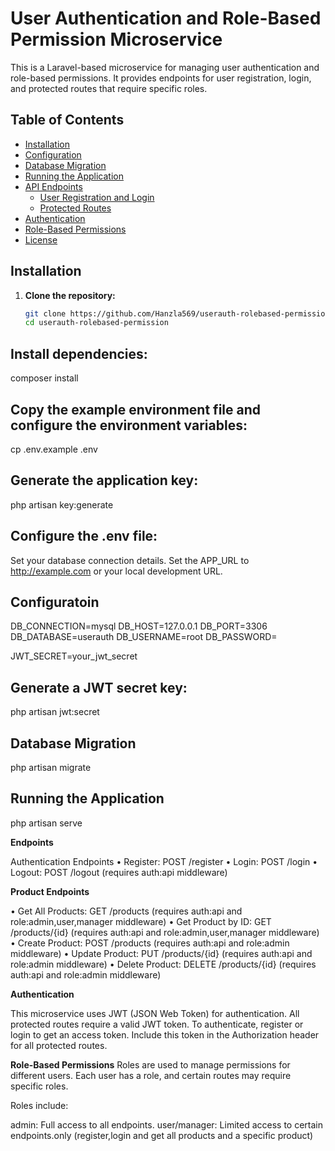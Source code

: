 # User Authentication and Role-Based Permission Microservice

This is a Laravel-based microservice for managing user authentication and role-based permissions. It provides endpoints for user registration, login, and protected routes that require specific roles.

## Table of Contents
- [Installation](#installation)
- [Configuration](#configuration)
- [Database Migration](#database-migration)
- [Running the Application](#running-the-application)
- [API Endpoints](#api-endpoints)
  - [User Registration and Login](#user-registration-and-login)
  - [Protected Routes](#protected-routes)
- [Authentication](#authentication)
- [Role-Based Permissions](#role-based-permissions)
- [License](#license)

## Installation

1. **Clone the repository:**
   ```bash
   git clone https://github.com/Hanzla569/userauth-rolebased-permission.git
   cd userauth-rolebased-permission

## Install dependencies:
composer install

## Copy the example environment file and configure the environment variables:
cp .env.example .env

## Generate the application key:
php artisan key:generate


## Configure the .env file:
Set your database connection details.
Set the APP_URL to http://example.com or your local development URL.

## Configuratoin
DB_CONNECTION=mysql
DB_HOST=127.0.0.1
DB_PORT=3306
DB_DATABASE=userauth
DB_USERNAME=root
DB_PASSWORD=

JWT_SECRET=your_jwt_secret


## Generate a JWT secret key:

php artisan jwt:secret

## Database Migration
php artisan migrate

## Running the Application
php artisan serve

**Endpoints**

Authentication Endpoints
•	Register: POST /register
•	Login: POST /login
•	Logout: POST /logout (requires auth:api middleware)

**Product Endpoints**

•	Get All Products: GET /products (requires auth:api and role:admin,user,manager middleware)
•	Get Product by ID: GET /products/{id} (requires auth:api and role:admin,user,manager middleware)
•	Create Product: POST /products (requires auth:api and role:admin middleware)
•	Update Product: PUT /products/{id} (requires auth:api and role:admin middleware)
•	Delete Product: DELETE /products/{id} (requires auth:api and role:admin middleware)

**Authentication**

This microservice uses JWT (JSON Web Token) for authentication. All protected routes require a valid JWT token.
To authenticate, register or login to get an access token. Include this token in the Authorization header for all protected routes.

**Role-Based Permissions**
Roles are used to manage permissions for different users. Each user has a role, and certain routes may require specific roles.

Roles  include:

admin: Full access to all endpoints.
user/manager: Limited access to certain endpoints.only (register,login and get all products and a specific product)
